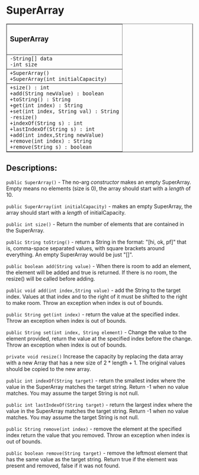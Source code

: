 
# SuperArray
  <table border="1px">
    <tr>
      <td>
        <h3>SuperArray<h3>
      </td>
    </tr>
    <tr>
      <td>
        <code>-String[] data
-int size</code>
      </td>
    </tr>
    <tr>
      <td>
        <code>+SuperArray()
+SuperArray(int initialCapacity)</code>
      </td>
    </tr>
    <tr>
      <td>
        <code>+size() : int
+add(String newValue) : boolean
+toString() : String
+get(int index) : String
+set(int index, String val) : String
-resize()
+indexOf(String s) : int
+lastIndexOf(String s) : int
+add(int index,String newValue)
+remove(int index) : String
+remove(String s) : boolean</code>
</td>
    </tr>
  </table>

## Descriptions:

<code>public SuperArray()</code> - The no-arg <em>constructor</em> makes an empty SuperArray. Empty means no elements (size is 0), the array should start with a <em>length</em> of 10.

<code>public SuperArray(int initialCapacity)</code> - makes an empty SuperArray, the array should start with a <em>length</em> of initialCapacity.

<code>public int size()</code> - Return the number of elements that are contained in the SuperArray.

<code>public String toString()</code> - return a String in the format: "[hi, ok, pf]" that is, comma-space separated values, with square brackets around everything. An empty SuperArray would be just "[]".

<code>public boolean add(String value)</code> - When there is room to add an element, the element will be added and true is returned. If there is no room, the resize() will be called before adding.

<code>public void add(int index,String value)</code> - add the String to the target index. Values at that index and to the right of it must be shifted to the right to make room. Throw an exception when index is out of bounds.

<code>public String get(int index)</code> - return the value at the specified index. Throw an exception when index is out of bounds.

<code>public String set(int index, String element)</code> -  Change the value to the element provided, return the value at the specified index before the change. Throw an exception when index is out of bounds.

<code>private void resize()</code> Increase the capacity by replacing the data array with a new Array that has a new size of 2 * length + 1. The original values should be copied to the new array.

<code>public int indexOf(String target)</code> - return the smallest index where the value in the SuperArray matches the target string. Return -1 when no value matches. You may assume the target String is not null.

<code>public int lastIndexOf(String target)</code> - return the largest index where the value in the SuperArray matches the target string. Return -1 when no value matches. You may assume the target String is not null.

<code>public String remove(int index)</code> - remove the element at the specified index return the value that you removed. Throw an exception when index is out of bounds.

<code>public boolean remove(String target)</code> - remove the leftmost element that has the same value as the target string. Return true if the element was present and removed, false if it was not found.
    
